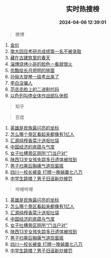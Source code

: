 <div align="center"><h2>实时热搜榜</h2><h4>2024-04-06 12:39:01</h4></div>

> 微博  

1. [金价](https://s.weibo.com/weibo?q=%E9%87%91%E4%BB%B7&t=31&band_rank=1&Refer=top)<br />
2. [南大回应考研总成绩第一名不被录取](https://s.weibo.com/weibo?q=%23%E5%8D%97%E5%A4%A7%E5%9B%9E%E5%BA%94%E8%80%83%E7%A0%94%E6%80%BB%E6%88%90%E7%BB%A9%E7%AC%AC%E4%B8%80%E5%90%8D%E4%B8%8D%E8%A2%AB%E5%BD%95%E5%8F%96%23&t=31&band_rank=2&Refer=top)<br />
3. [藏在古建筑里的春天](https://s.weibo.com/weibo?q=%23%E8%97%8F%E5%9C%A8%E5%8F%A4%E5%BB%BA%E7%AD%91%E9%87%8C%E7%9A%84%E6%98%A5%E5%A4%A9%23&t=31&band_rank=3&Refer=top)<br />
4. [淄博烧烤小哥的脸色一看就很火](https://s.weibo.com/weibo?q=%23%E6%B7%84%E5%8D%9A%E7%83%A7%E7%83%A4%E5%B0%8F%E5%93%A5%E7%9A%84%E8%84%B8%E8%89%B2%E4%B8%80%E7%9C%8B%E5%B0%B1%E5%BE%88%E7%81%AB%23&t=31&band_rank=4&Refer=top)<br />
5. [优酷给长月烬明的排面](https://s.weibo.com/weibo?q=%23%E4%BC%98%E9%85%B7%E7%BB%99%E9%95%BF%E6%9C%88%E7%83%AC%E6%98%8E%E7%9A%84%E6%8E%92%E9%9D%A2%23&t=31&band_rank=5&Refer=top)<br />
6. [孙俪大提琴一级考出来了](https://s.weibo.com/weibo?q=%23%E5%AD%99%E4%BF%AA%E5%A4%A7%E6%8F%90%E7%90%B4%E4%B8%80%E7%BA%A7%E8%80%83%E5%87%BA%E6%9D%A5%E4%BA%86%23&t=31&band_rank=6&Refer=top)<br />
7. [李白没骗人](https://s.weibo.com/weibo?q=%23%E6%9D%8E%E7%99%BD%E6%B2%A1%E9%AA%97%E4%BA%BA%23&t=31&band_rank=7&Refer=top)<br />
8. [范丞丞脸上的二进制代码](https://s.weibo.com/weibo?q=%23%E8%8C%83%E4%B8%9E%E4%B8%9E%E8%84%B8%E4%B8%8A%E7%9A%84%E4%BA%8C%E8%BF%9B%E5%88%B6%E4%BB%A3%E7%A0%81%23&t=31&band_rank=8&Refer=top)<br />
9. [以色列叫停全体作战部队休假](https://s.weibo.com/weibo?q=%23%E4%BB%A5%E8%89%B2%E5%88%97%E5%8F%AB%E5%81%9C%E5%85%A8%E4%BD%93%E4%BD%9C%E6%88%98%E9%83%A8%E9%98%9F%E4%BC%91%E5%81%87%23&t=31&band_rank=9&Refer=top)<br />

> 知乎  


> 百度  

1. [英雄是民族最闪亮的坐标](https://www.baidu.com/s?wd=%E8%8B%B1%E9%9B%84%E6%98%AF%E6%B0%91%E6%97%8F%E6%9C%80%E9%97%AA%E4%BA%AE%E7%9A%84%E5%9D%90%E6%A0%87&sa=fyb_news&rsv_dl=fyb_news)<br />
2. [怎么哪个景区看起来都像有1亿人](https://www.baidu.com/s?wd=%E6%80%8E%E4%B9%88%E5%93%AA%E4%B8%AA%E6%99%AF%E5%8C%BA%E7%9C%8B%E8%B5%B7%E6%9D%A5%E9%83%BD%E5%83%8F%E6%9C%891%E4%BA%BF%E4%BA%BA&sa=fyb_news&rsv_dl=fyb_news)<br />
3. [汇源纯榨香菜汁送呕吐袋](https://www.baidu.com/s?wd=%E6%B1%87%E6%BA%90%E7%BA%AF%E6%A6%A8%E9%A6%99%E8%8F%9C%E6%B1%81%E9%80%81%E5%91%95%E5%90%90%E8%A2%8B&sa=fyb_news&rsv_dl=fyb_news)<br />
4. [中国经济的底蕴与气度](https://www.baidu.com/s?wd=%E4%B8%AD%E5%9B%BD%E7%BB%8F%E6%B5%8E%E7%9A%84%E5%BA%95%E8%95%B4%E4%B8%8E%E6%B0%94%E5%BA%A6&sa=fyb_news&rsv_dl=fyb_news)<br />
5. [女子吐槽景区厕所“门当户对”](https://www.baidu.com/s?wd=%E5%A5%B3%E5%AD%90%E5%90%90%E6%A7%BD%E6%99%AF%E5%8C%BA%E5%8E%95%E6%89%80%E2%80%9C%E9%97%A8%E5%BD%93%E6%88%B7%E5%AF%B9%E2%80%9D&sa=fyb_news&rsv_dl=fyb_news)<br />
6. [陕西13岁女孩失踪多日遗体被找到](https://www.baidu.com/s?wd=%E9%99%95%E8%A5%BF13%E5%B2%81%E5%A5%B3%E5%AD%A9%E5%A4%B1%E8%B8%AA%E5%A4%9A%E6%97%A5%E9%81%97%E4%BD%93%E8%A2%AB%E6%89%BE%E5%88%B0&sa=fyb_news&rsv_dl=fyb_news)<br />
7. [男子扫墓后胸痛气道现菌斑](https://www.baidu.com/s?wd=%E7%94%B7%E5%AD%90%E6%89%AB%E5%A2%93%E5%90%8E%E8%83%B8%E7%97%9B%E6%B0%94%E9%81%93%E7%8E%B0%E8%8F%8C%E6%96%91&sa=fyb_news&rsv_dl=fyb_news)<br />
8. [四川一校长被查 打牌一晚输赢七八万](https://www.baidu.com/s?wd=%E5%9B%9B%E5%B7%9D%E4%B8%80%E6%A0%A1%E9%95%BF%E8%A2%AB%E6%9F%A5+%E6%89%93%E7%89%8C%E4%B8%80%E6%99%9A%E8%BE%93%E8%B5%A2%E4%B8%83%E5%85%AB%E4%B8%87&sa=fyb_news&rsv_dl=fyb_news)<br />
9. [中学生跳楼？男子旧谣新炒被罚](https://www.baidu.com/s?wd=%E4%B8%AD%E5%AD%A6%E7%94%9F%E8%B7%B3%E6%A5%BC%EF%BC%9F%E7%94%B7%E5%AD%90%E6%97%A7%E8%B0%A3%E6%96%B0%E7%82%92%E8%A2%AB%E7%BD%9A&sa=fyb_news&rsv_dl=fyb_news)<br />

> 哔哩哔哩  

1. [英雄是民族最闪亮的坐标](https://www.baidu.com/s?wd=%E8%8B%B1%E9%9B%84%E6%98%AF%E6%B0%91%E6%97%8F%E6%9C%80%E9%97%AA%E4%BA%AE%E7%9A%84%E5%9D%90%E6%A0%87&sa=fyb_news&rsv_dl=fyb_news)<br />
2. [怎么哪个景区看起来都像有1亿人](https://www.baidu.com/s?wd=%E6%80%8E%E4%B9%88%E5%93%AA%E4%B8%AA%E6%99%AF%E5%8C%BA%E7%9C%8B%E8%B5%B7%E6%9D%A5%E9%83%BD%E5%83%8F%E6%9C%891%E4%BA%BF%E4%BA%BA&sa=fyb_news&rsv_dl=fyb_news)<br />
3. [汇源纯榨香菜汁送呕吐袋](https://www.baidu.com/s?wd=%E6%B1%87%E6%BA%90%E7%BA%AF%E6%A6%A8%E9%A6%99%E8%8F%9C%E6%B1%81%E9%80%81%E5%91%95%E5%90%90%E8%A2%8B&sa=fyb_news&rsv_dl=fyb_news)<br />
4. [中国经济的底蕴与气度](https://www.baidu.com/s?wd=%E4%B8%AD%E5%9B%BD%E7%BB%8F%E6%B5%8E%E7%9A%84%E5%BA%95%E8%95%B4%E4%B8%8E%E6%B0%94%E5%BA%A6&sa=fyb_news&rsv_dl=fyb_news)<br />
5. [女子吐槽景区厕所“门当户对”](https://www.baidu.com/s?wd=%E5%A5%B3%E5%AD%90%E5%90%90%E6%A7%BD%E6%99%AF%E5%8C%BA%E5%8E%95%E6%89%80%E2%80%9C%E9%97%A8%E5%BD%93%E6%88%B7%E5%AF%B9%E2%80%9D&sa=fyb_news&rsv_dl=fyb_news)<br />
6. [陕西13岁女孩失踪多日遗体被找到](https://www.baidu.com/s?wd=%E9%99%95%E8%A5%BF13%E5%B2%81%E5%A5%B3%E5%AD%A9%E5%A4%B1%E8%B8%AA%E5%A4%9A%E6%97%A5%E9%81%97%E4%BD%93%E8%A2%AB%E6%89%BE%E5%88%B0&sa=fyb_news&rsv_dl=fyb_news)<br />
7. [男子扫墓后胸痛气道现菌斑](https://www.baidu.com/s?wd=%E7%94%B7%E5%AD%90%E6%89%AB%E5%A2%93%E5%90%8E%E8%83%B8%E7%97%9B%E6%B0%94%E9%81%93%E7%8E%B0%E8%8F%8C%E6%96%91&sa=fyb_news&rsv_dl=fyb_news)<br />
8. [四川一校长被查 打牌一晚输赢七八万](https://www.baidu.com/s?wd=%E5%9B%9B%E5%B7%9D%E4%B8%80%E6%A0%A1%E9%95%BF%E8%A2%AB%E6%9F%A5+%E6%89%93%E7%89%8C%E4%B8%80%E6%99%9A%E8%BE%93%E8%B5%A2%E4%B8%83%E5%85%AB%E4%B8%87&sa=fyb_news&rsv_dl=fyb_news)<br />
9. [中学生跳楼？男子旧谣新炒被罚](https://www.baidu.com/s?wd=%E4%B8%AD%E5%AD%A6%E7%94%9F%E8%B7%B3%E6%A5%BC%EF%BC%9F%E7%94%B7%E5%AD%90%E6%97%A7%E8%B0%A3%E6%96%B0%E7%82%92%E8%A2%AB%E7%BD%9A&sa=fyb_news&rsv_dl=fyb_news)<br />

